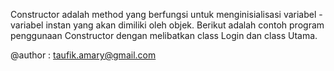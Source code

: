 Constructor adalah method yang berfungsi untuk menginisialisasi variabel - variabel instan yang akan dimiliki oleh objek.
Berikut adalah contoh program penggunaan Constructor dengan melibatkan class Login dan class Utama.


@author :  taufik.amary@gmail.com